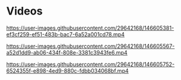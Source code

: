 # Videos

https://user-images.githubusercontent.com/29642168/146605381-ef3cf259-ef51-483b-bac7-6a52a001cd78.mp4

https://user-images.githubusercontent.com/29642168/146605567-a52d1dd9-ab06-434f-808e-3381c3943fe6.mp4

https://user-images.githubusercontent.com/29642168/146605752-6524355f-e898-4ed9-880c-fdbb034068bf.mp4